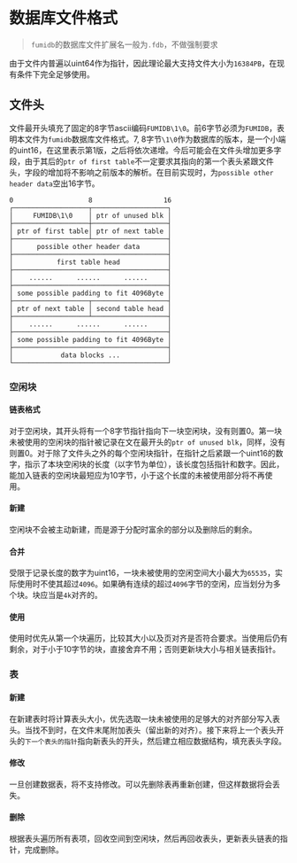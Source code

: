 # 数据库文件格式
> `fumidb`的数据库文件扩展名一般为`.fdb`，不做强制要求

由于文件内普遍以uint64作为指针，因此理论最大支持文件大小为`16384PB`，在现有条件下完全足够使用。
## 文件头
文件最开头填充了固定的8字节ascii编码`FUMIDB\1\0`。前6字节必须为`FUMIDB`，表明本文件为`fumidb`数据库文件格式。7, 8字节`\1\0`作为数据库的版本，是一个小端的uint16，在这里表示第1版，之后将依次递增。今后可能会在文件头增加更多字段，由于其后的`ptr of first table`不一定要求其指向的第一个表头紧跟文件头，字段的增加将不影响之前版本的解析。在目前实现时，为`possible other header data`空出16字节。
```
0                   8                  16
┌───────────────────┬───────────────────┐
│     FUMIDB\1\0    │ ptr of unused blk │
├───────────────────┼───────────────────┤
│ ptr of first table│ ptr of next table │
├───────────────────┴───────────────────┤
│      possible other header data       │
├───────────────────────────────────────┤
│           first table head            │
├───────────────────────────────────────┤
│    ......      ......      ......     │
├───────────────────────────────────────┤
│ some possible padding to fit 4096Byte │
├───────────────────┬───────────────────┤
│ ptr of next table │ second table head │
├───────────────────┴───────────────────┤
│    ......      ......      ......     │
├───────────────────────────────────────┤
│ some possible padding to fit 4096Byte │
├───────────────────────────────────────┤
│            data blocks ...            │
└───────────────────────────────────────┘
```
### 空闲块
#### 链表格式
对于空闲块，其开头将有一个8字节指针指向下一块空闲块，没有则置0。第一块未被使用的空闲块的指针被记录在文在最开头的`ptr of unused blk`，同样，没有则置0。对于除了文件头之外的每个空闲块指针，在指针之后紧跟一个uint16的数字，指示了本块空闲块的长度（以字节为单位），该长度包括指针和数字。因此，能加入链表的空闲块最短应为10字节，小于这个长度的未被使用部分将不再使用。
#### 新建
空闲块不会被主动新建，而是源于分配时富余的部分以及删除后的剩余。
#### 合并
受限于记录长度的数字为uint16，一块未被使用的空闲空间大小最大为`65535`，实际使用时不使其超过`4096`。如果确有连续的超过`4096`字节的空闲，应当划分为多个块。块应当是`4k`对齐的。
#### 使用
使用时优先从第一个块遍历，比较其大小以及页对齐是否符合要求。当使用后仍有剩余，对于小于10字节的块，直接舍弃不用；否则更新块大小与相关链表指针。
### 表
#### 新建
在新建表时将计算表头大小，优先选取一块未被使用的足够大的对齐部分写入表头。当找不到时，在文件末尾附加表头（留出新的对齐）。接下来将上一个表头开头的`下一个表头的指针`指向新表头的开头，然后建立相应数据结构，填充表头字段。
#### 修改
一旦创建数据表，将不支持修改。可以先删除表再重新创建，但这样数据将会丢失。
#### 删除
根据表头遍历所有表项，回收空间到空闲块，然后再回收表头，更新表头链表的指针，完成删除。